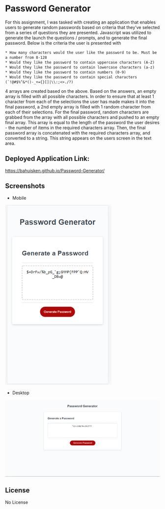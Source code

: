 # Password Generator

For this assignment, I was tasked with creating an application that enables users to generate random passwords based on criteria that they’ve selected from a series of questions they are presented. Javascript was utilized to generate the launch the questions / prompts, and to generate the final password. Below is the criteria the user is presented with

    * How many characters would the user like the password to be. Must be a number from 8-128
    * Would they like the password to contain uppercase characters (A-Z)
    * Would they like the password to contain lowercase characters (a-z)
    * Would they like the password to contain numbers (0-9)
    * Would they like the password to contain special characters (`!@#$%^&*()-_+={}[]|\\:;<>./?)

4 arrays are created based on the above. Based on the answers, an empty array is filled with all possible characters. In order to ensure that at least 1 character from each of the selections the user has made makes it into the final password, a 2nd empty array is filled with 1 random character from each of their selections. For the final password, random characters are grabbed from the array with all possible characters and pushed to an empty final array. This array is equal to the length of the password the user desires - the number of items in the required characters array. Then, the final password array is concatenated with the required characters array, and converted to a string. This string appears on the users screen in the text area.

## Deployed Application Link:

https://bahuisken.github.io/Password-Generator/

## Screenshots

- Mobile

![Mobile Portfolio demo](./assets/images/pwd_generator__mobile_screenshot.png)

- Desktop

![Desktop Portfolio demo](./assets/images/pwd_generator_screenshot.png)

## License

No License
